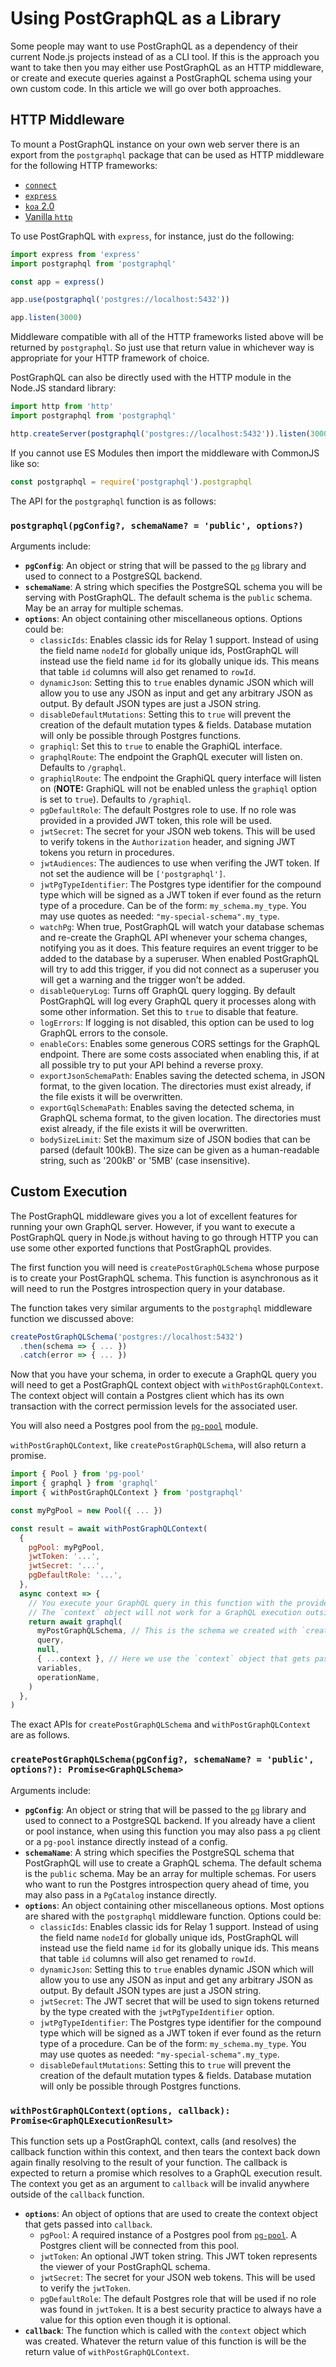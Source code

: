 # Using PostGraphQL as a Library

Some people may want to use PostGraphQL as a dependency of their current Node.js projects instead of as a CLI tool. If this is the approach you want to take then you may either use PostGraphQL as an HTTP middleware, or create and execute queries against a PostGraphQL schema using your own custom code. In this article we will go over both approaches.

## HTTP Middleware

To mount a PostGraphQL instance on your own web server there is an export from the `postgraphql` package that can be used as HTTP middleware for the following HTTP frameworks:

- [`connect`](http://npmjs.com/connect)
- [`express`](https://www.npmjs.com/package/express)
- [`koa` 2.0](https://www.npmjs.com/package/koa)
- [Vanilla `http`](https://nodejs.org/api/http.html)

To use PostGraphQL with `express`, for instance, just do the following:

```js
import express from 'express'
import postgraphql from 'postgraphql'

const app = express()

app.use(postgraphql('postgres://localhost:5432'))

app.listen(3000)
```

Middleware compatible with all of the HTTP frameworks listed above will be returned by `postgraphql`. So just use that return value in whichever way is appropriate for your HTTP framework of choice.

PostGraphQL can also be directly used with the HTTP module in the Node.JS standard library:

```js
import http from 'http'
import postgraphql from 'postgraphql'

http.createServer(postgraphql('postgres://localhost:5432')).listen(3000)
```

If you cannot use ES Modules then import the middleware with CommonJS like so:

```js
const postgraphql = require('postgraphql').postgraphql
```

The API for the `postgraphql` function is as follows:

### `postgraphql(pgConfig?, schemaName? = 'public', options?)`

Arguments include:

- **`pgConfig`**: An object or string that will be passed to the [`pg`][] library and used to connect to a PostgreSQL backend.
- **`schemaName`**: A string which specifies the PostgreSQL schema you will be serving with PostGraphQL. The default schema is the `public` schema. May be an array for multiple schemas.
- **`options`**: An object containing other miscellaneous options. Options could be:
  - `classicIds`: Enables classic ids for Relay 1 support. Instead of using the field name `nodeId` for globally unique ids, PostGraphQL will instead use the field name `id` for its globally unique ids. This means that table `id` columns will also get renamed to `rowId`.
  - `dynamicJson`: Setting this to `true` enables dynamic JSON which will allow you to use any JSON as input and get any arbitrary JSON as output. By default JSON types are just a JSON string.
  - `disableDefaultMutations`: Setting this to `true` will prevent the creation of the default mutation types & fields. Database mutation will only be possible through Postgres functions.
  - `graphiql`: Set this to `true` to enable the GraphiQL interface.
  - `graphqlRoute`: The endpoint the GraphQL executer will listen on. Defaults to `/graphql`.
  - `graphiqlRoute`: The endpoint the GraphiQL query interface will listen on (**NOTE:** GraphiQL will not be enabled unless the `graphiql` option is set to `true`). Defaults to `/graphiql`.
  - `pgDefaultRole`: The default Postgres role to use. If no role was provided in a provided JWT token, this role will be used.
  - `jwtSecret`: The secret for your JSON web tokens. This will be used to verify tokens in the `Authorization` header, and signing JWT tokens you return in procedures.
  - `jwtAudiences`: The audiences to use when verifing the JWT token. If not set the audience will be `['postgraphql']`.
  - `jwtPgTypeIdentifier`: The Postgres type identifier for the compound type which will be signed as a JWT token if ever found as the return type of a procedure. Can be of the form: `my_schema.my_type`. You may use quotes as needed: `"my-special-schema".my_type`.
  - `watchPg`: When true, PostGraphQL will watch your database schemas and re-create the GraphQL API whenever your schema changes, notifying you as it does. This feature requires an event trigger to be added to the database by a superuser. When enabled PostGraphQL will try to add this trigger, if you did not connect as a superuser you will get a warning and the trigger won’t be added.
  - `disableQueryLog`: Turns off GraphQL query logging. By default PostGraphQL will log every GraphQL query it processes along with some other information. Set this to `true` to disable that feature.
  - `logErrors`: If logging is not disabled, this option can be used to log GraphQL errors to the console.
  - `enableCors`: Enables some generous CORS settings for the GraphQL endpoint. There are some costs associated when enabling this, if at all possible try to put your API behind a reverse proxy.
  - `exportJsonSchemaPath`: Enables saving the detected schema, in JSON format, to the given location. The directories must exist already, if the file exists it will be overwritten.
  - `exportGqlSchemaPath`: Enables saving the detected schema, in GraphQL schema format, to the given location. The directories must exist already, if the file exists it will be overwritten.
  - `bodySizeLimit`: Set the maximum size of JSON bodies that can be parsed (default 100kB). The size can be given as a human-readable string, such as '200kB' or '5MB' (case insensitive).

[connect]: https://www.npmjs.com/connect
[express]: https://www.npmjs.com/express
[graphql/express-graphql#82]: https://github.com/graphql/express-graphql/pull/82
[`pg`]: https://www.npmjs.com/pg
[morgan]: https://www.npmjs.com/morgan

## Custom Execution

The PostGraphQL middleware gives you a lot of excellent features for running your own GraphQL server. However, if you want to execute a PostGraphQL query in Node.js without having to go through HTTP you can use some other exported functions that PostGraphQL provides.

The first function you will need is `createPostGraphQLSchema` whose purpose is to create your PostGraphQL schema. This function is asynchronous as it will need to run the Postgres introspection query in your database.

The function takes very similar arguments to the `postgraphql` middleware function we discussed above:

```js
createPostGraphQLSchema('postgres://localhost:5432')
  .then(schema => { ... })
  .catch(error => { ... })
```

Now that you have your schema, in order to execute a GraphQL query you will need to get a PostGraphQL context object with `withPostGraphQLContext`. The context object will contain a Postgres client which has its own transaction with the correct permission levels for the associated user.

You will also need a Postgres pool from the [`pg-pool`][] module.

`withPostGraphQLContext`, like `createPostGraphQLSchema`, will also return a promise.

```js
import { Pool } from 'pg-pool'
import { graphql } from 'graphql'
import { withPostGraphQLContext } from 'postgraphql'

const myPgPool = new Pool({ ... })

const result = await withPostGraphQLContext(
  {
    pgPool: myPgPool,
    jwtToken: '...',
    jwtSecret: '...',
    pgDefaultRole: '...',
  },
  async context => {
    // You execute your GraphQL query in this function with the provided `context` object.
    // The `context` object will not work for a GraphQL execution outside of this function.
    return await graphql(
      myPostGraphQLSchema, // This is the schema we created with `createPostGraphQLSchema`.
      query,
      null,
      { ...context }, // Here we use the `context` object that gets passed to this callback.
      variables,
      operationName,
    )
  },
)
```

The exact APIs for `createPostGraphQLSchema` and `withPostGraphQLContext` are as follows.

### `createPostGraphQLSchema(pgConfig?, schemaName? = 'public', options?): Promise<GraphQLSchema>`

Arguments include:

- **`pgConfig`**: An object or string that will be passed to the [`pg`][] library and used to connect to a PostgreSQL backend. If you already have a client or pool instance, when using this function you may also pass a `pg` client or a `pg-pool` instance directly instead of a config.
- **`schemaName`**: A string which specifies the PostgreSQL schema that PostGraphQL will use to create a GraphQL schema. The default schema is the `public` schema. May be an array for multiple schemas. For users who want to run the Postgres introspection query ahead of time, you may also pass in a `PgCatalog` instance directly.
- **`options`**: An object containing other miscellaneous options. Most options are shared with the `postgraphql` middleware function. Options could be:
  - `classicIds`: Enables classic ids for Relay 1 support. Instead of using the field name `nodeId` for globally unique ids, PostGraphQL will instead use the field name `id` for its globally unique ids. This means that table `id` columns will also get renamed to `rowId`.
  - `dynamicJson`: Setting this to `true` enables dynamic JSON which will allow you to use any JSON as input and get any arbitrary JSON as output. By default JSON types are just a JSON string.
  - `jwtSecret`: The JWT secret that will be used to sign tokens returned by the type created with the `jwtPgTypeIdentifier` option.
  - `jwtPgTypeIdentifier`: The Postgres type identifier for the compound type which will be signed as a JWT token if ever found as the return type of a procedure. Can be of the form: `my_schema.my_type`. You may use quotes as needed: `"my-special-schema".my_type`.
  - `disableDefaultMutations`: Setting this to `true` will prevent the creation of the default mutation types & fields. Database mutation will only be possible through Postgres functions.

### `withPostGraphQLContext(options, callback): Promise<GraphQLExecutionResult>`

This function sets up a PostGraphQL context, calls (and resolves) the callback function within this context, and then tears the context back down again finally resolving to the result of your function. The callback is expected to return a promise which resolves to a GraphQL execution result. The context you get as an argument to `callback` will be invalid anywhere outside of the `callback` function.

- **`options`**: An object of options that are used to create the context object that gets passed into `callback`.
  - `pgPool`: A required instance of a Postgres pool from [`pg-pool`][]. A Postgres client will be connected from this pool.
  - `jwtToken`: An optional JWT token string. This JWT token represents the viewer of your PostGraphQL schema.
  - `jwtSecret`: The secret for your JSON web tokens. This will be used to verify the `jwtToken`.
  - `pgDefaultRole`: The default Postgres role that will be used if no role was found in `jwtToken`. It is a best security practice to always have a value for this option even though it is optional.
- **`callback`**: The function which is called with the `context` object which was created. Whatever the return value of this function is will be the return value of `withPostGraphQLContext`.

[GraphQL-js]: https://www.npmjs.com/package/graphql
[`pg-pool`]: https://www.npmjs.com/package/pg-pool
